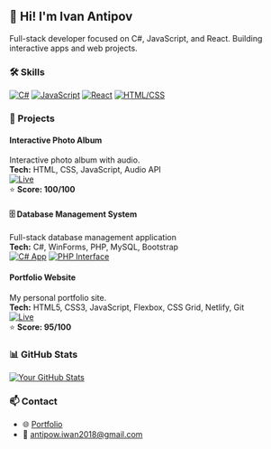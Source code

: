 ## 👋 Hi! I'm Ivan Antipov

Full-stack developer focused on C#, JavaScript, and React. Building interactive apps and web projects.

### 🛠️ Skills
[![C#](https://img.shields.io/badge/C%23-512BD4?style=for-the-badge&logo=c-sharp&logoColor=white)](https://learn.microsoft.com/en-us/dotnet/csharp/)
[![JavaScript](https://img.shields.io/badge/JavaScript-F7DF1E?style=for-the-badge&logo=javascript&logoColor=black)](https://developer.mozilla.org/en-US/docs/Web/JavaScript)
[![React](https://img.shields.io/badge/React-20232A?style=for-the-badge&logo=react&logoColor=61DAFB)](https://react.dev/)
[![HTML/CSS](https://img.shields.io/badge/HTML/CSS-1497FF?style=for-the-badge&logo=html5&logoColor=white)](https://developer.mozilla.org/en-US/docs/Web/HTML)

### 🚀 Projects

#### Interactive Photo Album
Interactive photo album with audio.  
**Tech:** HTML, CSS, JavaScript, Audio API  
[![Live](https://img.shields.io/badge/Live-00D084?style=for-the-badge&logo=netlify&logoColor=white)](https://memories-forever-2025.netlify.app/)  
⭐ **Score: 100/100**

#### 🗄️ Database Management System
Full-stack database management application  
**Tech:** C#, WinForms, PHP, MySQL, Bootstrap  
[![C# App](https://img.shields.io/badge/C%23_App-512BD4?style=for-the-badge&logo=github&logoColor=white)](https://github.com/Ant1Van/csharp-db-app)
[![PHP Interface](https://img.shields.io/badge/PHP_Interface-777BB4?style=for-the-badge&logo=github&logoColor=white)](https://github.com/Ant1Van/php-interface)

#### Portfolio Website
My personal portfolio site.  
**Tech:** HTML5, CSS3, JavaScript, Flexbox, CSS Grid, Netlify, Git  
[![Live](https://img.shields.io/badge/Live-00D084?style=for-the-badge&logo=netlify&logoColor=white)](https://ant1van-portfolio.netlify.app/)  
⭐ **Score: 95/100**

### 📊 GitHub Stats
[![Your GitHub Stats](https://github-readme-stats.vercel.app/api?username=Ant1Van&show_icons=true&theme=radical)](https://github.com/Ant1Van)

### 📫 Contact
- 🌐 [Portfolio](https://ant1van-portfolio.netlify.app/)
- 📧 antipow.iwan2018@gmail.com
